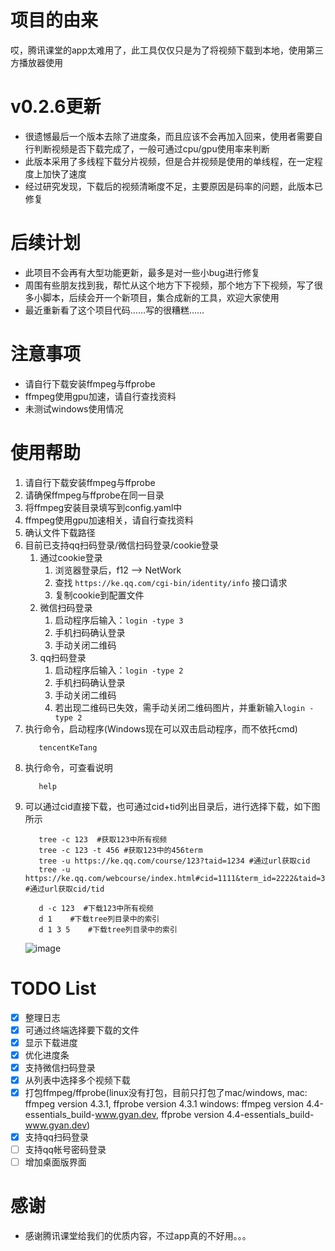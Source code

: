 # 项目的由来
哎，腾讯课堂的app太难用了，此工具仅仅只是为了将视频下载到本地，使用第三方播放器使用

# v0.2.6更新
* 很遗憾最后一个版本去除了进度条，而且应该不会再加入回来，使用者需要自行判断视频是否下载完成了，一般可通过cpu/gpu使用率来判断
* 此版本采用了多线程下载分片视频，但是合并视频是使用的单线程，在一定程度上加快了速度
* 经过研究发现，下载后的视频清晰度不足，主要原因是码率的问题，此版本已修复

# 后续计划
* 此项目不会再有大型功能更新，最多是对一些小bug进行修复
* 周围有些朋友找到我，帮忙从这个地方下下视频，那个地方下下视频，写了很多小脚本，后续会开一个新项目，集合成新的工具，欢迎大家使用
* 最近重新看了这个项目代码……写的很糟糕……

# 注意事项
* 请自行下载安装ffmpeg与ffprobe
* ffmpeg使用gpu加速，请自行查找资料
* 未测试windows使用情况

# 使用帮助
1. 请自行下载安装ffmpeg与ffprobe
1. 请确保ffmpeg与ffprobe在同一目录
2. 将ffmpeg安装目录填写到config.yaml中
3. ffmpeg使用gpu加速相关，请自行查找资料
4. 确认文件下载路径
5. 目前已支持qq扫码登录/微信扫码登录/cookie登录
   1. 通过cookie登录
      1. 浏览器登录后，f12 --> NetWork
      2. 查找 `https://ke.qq.com/cgi-bin/identity/info` 接口请求
      3. 复制cookie到配置文件
   1. 微信扫码登录
      1. 启动程序后输入：`login -type 3`
      2. 手机扫码确认登录
      3. 手动关闭二维码
   1. qq扫码登录
      1. 启动程序后输入：`login -type 2`
      2. 手机扫码确认登录
      3. 手动关闭二维码
      4. 若出现二维码已失效，需手动关闭二维码图片，并重新输入`login -type 2`
6. 执行命令，启动程序(Windows现在可以双击启动程序，而不依托cmd)
   ```shell
      tencentKeTang
   ```
7. 执行命令，可查看说明
   ```shell
      help
   ```
8. 可以通过cid直接下载，也可通过cid+tid列出目录后，进行选择下载，如下图所示
   ```shell
      tree -c 123  #获取123中所有视频
      tree -c 123 -t 456 #获取123中的456term
      tree -u https://ke.qq.com/course/123?taid=1234 #通过url获取cid
      tree -u https://ke.qq.com/webcourse/index.html#cid=1111&term_id=2222&taid=3333&type=4444&vid=55555    #通过url获取cid/tid
   
      d -c 123  #下载123中所有视频
      d 1    #下载tree列目录中的索引
      d 1 3 5    #下载tree列目录中的索引
   ```
   ![image](https://user-images.githubusercontent.com/8288067/121004497-585c6d80-c7c1-11eb-9f3c-c7b51785baf2.png)

# TODO List
- [X] 整理日志
- [X] 可通过终端选择要下载的文件
- [X] 显示下载进度
- [X] 优化进度条
- [X] 支持微信扫码登录
- [X] 从列表中选择多个视频下载
- [X] 打包ffmpeg/ffprobe(linux没有打包，目前只打包了mac/windows, 
  mac: ffmpeg version 4.3.1, ffprobe version 4.3.1
  windows: ffmpeg version 4.4-essentials_build-www.gyan.dev, ffprobe version 4.4-essentials_build-www.gyan.dev)
- [X] 支持qq扫码登录
- [ ] 支持qq帐号密码登录
- [ ] 增加桌面版界面

# 感谢
- 感谢腾讯课堂给我们的优质内容，不过app真的不好用。。。
